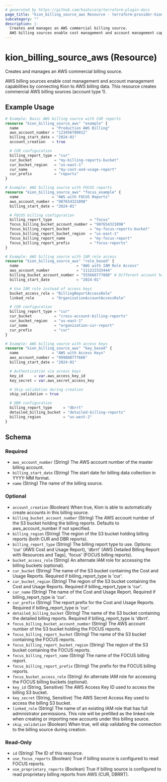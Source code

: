 ```yaml
---
# generated by https://github.com/hashicorp/terraform-plugin-docs
page_title: "kion_billing_source_aws Resource - terraform-provider-kion"
subcategory: ""
description: |-
  Creates and manages an AWS commercial billing source.
  AWS billing sources enable cost management and account management capabilities by connecting Kion to AWS billing data. This resource creates commercial AWS billing sources (account type 1).
---
```


# kion_billing_source_aws (Resource)

Creates and manages an AWS commercial billing source.

AWS billing sources enable cost management and account management capabilities by connecting Kion to AWS billing data. This resource creates commercial AWS billing sources (account type 1).

## Example Usage

```terraform
# Example: Basic AWS billing source with CUR reports
resource "kion_billing_source_aws" "example" {
  name               = "Production AWS Billing"
  aws_account_number = "123456789012"
  billing_start_date = "2024-01"
  account_creation   = true

  # CUR configuration
  billing_report_type = "cur"
  cur_bucket          = "my-billing-reports-bucket"
  cur_bucket_region   = "us-east-1"
  cur_name            = "my-cost-and-usage-report"
  cur_prefix          = "reports"
}

# Example: AWS billing source with FOCUS reports
resource "kion_billing_source_aws" "focus_example" {
  name               = "AWS with FOCUS Reports"
  aws_account_number = "987654321098"
  billing_start_date = "2024-01"

  # FOCUS billing configuration
  billing_report_type                 = "focus"
  focus_billing_bucket_account_number = "987654321098"
  focus_billing_report_bucket         = "my-focus-reports-bucket"
  focus_billing_report_bucket_region  = "us-east-1"
  focus_billing_report_name           = "my-focus-report"
  focus_billing_report_prefix         = "focus-reports"
}

# Example: AWS billing source with IAM role access
resource "kion_billing_source_aws" "role_based" {
  name                          = "AWS with IAM Role Access"
  aws_account_number            = "111222333444"
  billing_bucket_account_number = "555666777888" # Different account holds the billing data
  billing_start_date            = "2024-01"

  # Use IAM role instead of access keys
  bucket_access_role = "BillingReportAccessRole"
  linked_role        = "OrganizationAccountAccessRole"

  # CUR configuration
  billing_report_type = "cur"
  cur_bucket          = "cross-account-billing-reports"
  cur_bucket_region   = "us-east-1"
  cur_name            = "organization-cur-report"
  cur_prefix          = "cur"
}

# Example: AWS billing source with access keys
resource "kion_billing_source_aws" "key_based" {
  name               = "AWS with Access Keys"
  aws_account_number = "999888777666"
  billing_start_date = "2024-01"

  # Authentication via access keys
  key_id     = var.aws_access_key_id
  key_secret = var.aws_secret_access_key

  # Skip validation during creation
  skip_validation = true

  # DBR configuration
  billing_report_type     = "dbrrt"
  detailed_billing_bucket = "detailed-billing-reports"
  billing_region          = "us-west-2"
}
```

<!-- schema generated by tfplugindocs -->
## Schema

### Required

- `aws_account_number` (String) The AWS account number of the master billing account.
- `billing_start_date` (String) The start date for billing data collection in YYYY-MM format.
- `name` (String) The name of the billing source.

### Optional

- `account_creation` (Boolean) When true, Kion is able to automatically create accounts in this billing source.
- `billing_bucket_account_number` (String) The AWS account number of the S3 bucket holding the billing reports. Defaults to aws_account_number if not specified.
- `billing_region` (String) The region of the S3 bucket holding billing reports (both CUR and DBR reports).
- `billing_report_type` (String) The billing report type to use. Options: 'cur' (AWS Cost and Usage Report), 'dbrrt' (AWS Detailed Billing Report with Resources and Tags), 'focus' (FOCUS billing reports).
- `bucket_access_role` (String) An alternate IAM role for accessing the billing buckets (optional).
- `cur_bucket` (String) The name of the S3 bucket containing the Cost and Usage Reports. Required if billing_report_type is 'cur'.
- `cur_bucket_region` (String) The region of the S3 bucket containing the Cost and Usage Reports. Required if billing_report_type is 'cur'.
- `cur_name` (String) The name of the Cost and Usage Report. Required if billing_report_type is 'cur'.
- `cur_prefix` (String) The report prefix for the Cost and Usage Reports. Required if billing_report_type is 'cur'.
- `detailed_billing_bucket` (String) The name of the S3 bucket containing the detailed billing reports. Required if billing_report_type is 'dbrrt'.
- `focus_billing_bucket_account_number` (String) The AWS account number of the S3 bucket holding the FOCUS reports.
- `focus_billing_report_bucket` (String) The name of the S3 bucket containing the FOCUS reports.
- `focus_billing_report_bucket_region` (String) The region of the S3 bucket containing the FOCUS reports.
- `focus_billing_report_name` (String) The name of the FOCUS billing report.
- `focus_billing_report_prefix` (String) The prefix for the FOCUS billing reports.
- `focus_bucket_access_role` (String) An alternate IAM role for accessing the FOCUS billing buckets (optional).
- `key_id` (String, Sensitive) The AWS Access Key ID used to access the billing S3 bucket.
- `key_secret` (String, Sensitive) The AWS Secret Access Key used to access the billing S3 bucket.
- `linked_role` (String) The name of an existing IAM role that has full administrator permissions. This role will be prefilled as the linked role when creating or importing new accounts under this billing source.
- `skip_validation` (Boolean) When true, will skip validating the connection to the billing source during creation.

### Read-Only

- `id` (String) The ID of this resource.
- `use_focus_reports` (Boolean) True if billing source is configured to read FOCUS reports.
- `use_proprietary_reports` (Boolean) True if billing source is configured to read proprietary billing reports from AWS (CUR, DBRRT).
